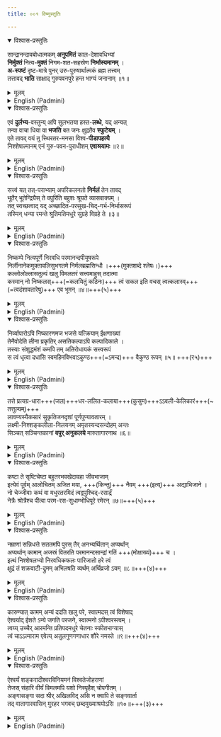 ```yaml
---
title: ००१ विष्णुस्तुतिः

---
```

<div class="audioEmbed"  caption="सीतालक्ष्मी-वाचनम्" src="https://archive.org/download/nArAyaNIyam-shlokawise-audio/001/001_01.mp3"></div>

<details open><summary>विश्वास-प्रस्तुतिः</summary>

सान्द्रानन्दावबोधात्मकम् **अनुपमितं** काल-देशावधिभ्यां  
**निर्मुक्तं** नित्य-**मुक्तं** निगम-शत-सहस्रेण **निर्भास्यमानम्** ।  
**अ-स्पष्टं** दृष्ट-मात्रे पुनर् उरु-पुरुषार्थात्मकं ब्रह्म तत्त्वम्  
तत्तावद् **भाति** साक्षाद् गुरुपवनपुरे हन्त भाग्यं जनानाम् ॥१॥  
</details>
<details><summary>मूलम्</summary>

सान्द्रानन्दावबोधात्मकमनुपमितं कालदेशावधिभ्यां  
निर्मुक्तं नित्यमुक्तं निगमशतसहस्रेण निर्भास्यमानम् ।  
अस्पष्टं दृष्टमात्रे पुनरुरुपुरुषार्थात्मकं ब्रह्मतत्त्वं  
तत्तावद्भाति साक्षाद्गुरुपवनपुरे हन्त भाग्यं जनानाम् ॥ १-१॥
</details>



<details ><summary>English (Padmini)</summary>

It is the greatest good fortune of mankind in this Kali Yuga that the eternal truth which grants us salvation manifests itself as Lord Krishna in the holy shrine of Guruvayoor to bless all true devotees. This embodiment of eternal spiritual bliss is beyond any comparison and transcends all limits of time and space. This eternal truth is free of all illusion and is all-pervading, being the root cause of the entire universe. Even the Vedas cannot fully comprehend or describe it but it can be attained through singleminded devotion by the true Bhakthas of Lord Krishna.

</details>

<div class="audioEmbed"  caption="सीतालक्ष्मी-वाचनम्" src="https://archive.org/download/nArAyaNIyam-shlokawise-audio/001/001_02.mp3"></div>

<details open><summary>विश्वास-प्रस्तुतिः</summary>

एवं **दुर्लभ्य**-वस्तुन्य् अपि सुलभतया हस्त-**लब्धे**, यद् अन्यत्  
तन्वा वाचा धिया वा **भजति** बत जनः क्षुद्रतैव **स्फुटेयम्** ।  
एते तावद् वयं तु स्थिरतर-मनसा विश्व-**पीडापहत्यै**  
निश्शेषात्मानम् एनं गुरु-पवन-पुराधीशम् **एवाश्रयामः** ॥२॥  
</details>
<details><summary>मूलम्</summary>

एवं दुर्लभ्यवस्तुन्यपि सुलभतया हस्तलब्धे यदन्यत्  
तन्वा वाचा धिया वा भजति बत जनः क्षुद्रतैव स्फुटेयम् ।  
एते तावद्वयं तु स्थिरतरमनसा विश्वपीडापहत्यै  
निश्शेषात्मानमेनं गुरुपवनपुराधीशमेवाश्रयामः ॥ १-२॥
</details>



<details ><summary>English (Padmini)</summary>

Although such an easy access to eternal salvation has been offered to mankind on a silver platter in the form of Lord Krishna at Guruvayoor, common mortals, due to their inherent lowly nature, overlook the eternal benefits of this and go in pursuit of worldly pleasures. May we all realize our folly and serve Him with complete faith as He alone can alleviate all our sorrows.

</details>

<div class="audioEmbed"  caption="सीतालक्ष्मी-वाचनम्" src="https://archive.org/download/nArAyaNIyam-shlokawise-audio/001/001_03.mp3"></div>

<details open><summary>विश्वास-प्रस्तुतिः</summary>

सत्त्वं यत् तत्-पराभ्याम् अपरिकलनतो **निर्मलं** तेन तावद्  
भूतैर् भूतेन्द्रियैस् ते वपुरिति बहुशः श्रूयते व्यासवाक्यम् ।  
तत् स्वच्छत्वाद् यद् अच्छादित-परसुख-चिद्-गर्भ-निर्भासरूपं  
तस्मिन् धन्या रमन्ते श्रुतिमतिमधुरे सुग्रहे विग्रहे ते ॥३॥  
</details>
<details><summary>मूलम्</summary>

सत्त्वं यत्तत्पुराभ्यामपरिकलनतो निर्मलं तेन तावद्-  
भूतैर्भूतेन्द्रियैस्ते वपुरिति बहुशः श्रूयते व्यासवाक्यम् ।  
तत्स्वच्छत्वाद्यदच्छादितपरसुखचिद्गर्भनिर्भासरूपं  
तस्मिन् धन्या रमन्ते श्रुतिमतिमधुरे सुग्रहे विग्रहे ते ॥ १-३॥
</details>



<details ><summary>English (Padmini)</summary>

The great sage Vyaasa has identified Thy form as Suddha Sathva, unsullied by the evil and impure qualities of Rajas and Tamas. Contemplation of this pure divine form of Lord Krishna will lead us to ultimate bliss and wisdom.

</details>

<div class="audioEmbed"  caption="सीतालक्ष्मी-वाचनम्" src="https://archive.org/download/nArAyaNIyam-shlokawise-audio/001/001_04.mp3"></div>

<details open><summary>विश्वास-प्रस्तुतिः</summary>

निष्कम्पे नित्यपूर्णे निरवधि परमानन्दपीयूषरूपे  
निर्लीनानेकमुक्तावलिसुभगतमे निर्मलब्रह्मसिन्धौ ।+++(मुक्तशब्दे श्लेषः।)+++  
कल्लोलोल्लासतुल्यं खलु विमलतरं सत्त्वमाहुस् तदात्मा  
कस्मान् नो निष्कलस्+++(=कलयितुं कठिनः)+++ त्वं सकल इति वचस् त्वत्कलास्व्+++(=त्वदंशावतारेषु)+++ एव भूमन् ॥४॥+++(५)+++  
</details>
<details><summary>मूलम्</summary>

निष्कम्पे नित्यपूर्णे निरवधि परमानन्दपीयूषरूपे  
निर्लीनानेकमुक्तावलिसुभगतमे निर्मलब्रह्मसिन्धौ ।  
कल्लोलोल्लासतुल्यं खलु विमलतरं सत्त्वमाहुस्तदात्मा  
कस्मान्नो निष्कलस्त्वं सकल इति वचस्त्वत्कलास्वेव भूमन् ॥ १-४॥
</details>



<details ><summary>English (Padmini)</summary>

Oh Lord Krishna ! This unchanging form of Suddha Sathva embodied in Thee, transcending time and space, is the ocean of nectar giving supreme happiness to all true devotees, encompassing all the liberated souls embedded like pure pearls in the waves of this ocean. Hence this incarnation of Thine as Lord Krishna can be called the only complete one, as compared to other revelations of Thy divine form.

</details>

<div class="audioEmbed"  caption="सीतालक्ष्मी-वाचनम्" src="https://archive.org/download/nArAyaNIyam-shlokawise-audio/001/001_05.mp3"></div>

<details open><summary>विश्वास-प्रस्तुतिः</summary>

निर्व्यापारोऽपि निष्कारणमज भजसे यत्क्रियाम् ईक्षणाख्यां  
तेनैवोदेति लीना प्रकृतिर् असतिकल्पाऽपि कल्पादिकाले ।  
तस्याः संशुद्धमंशं कमपि तम् अतिरोधायकं सत्त्वरूपं  
स त्वं धृत्वा दधासि स्वमहिमविभवाऽकुण्ठ+++(=ऽमन्द)+++ वैकुण्ठ रूपम् ॥५॥ +++(र५)+++  
</details>
<details><summary>मूलम्</summary>

निर्व्यापारोऽपि निष्कारणमज भजसे यत्क्रियामीक्षणाख्यां  
तेनैवोदेति लीना प्रकृतिरसतिकल्पाऽपि कल्पादिकाले ।  
तस्याः संशुद्धमंशं कमपि तमतिरोधायकं सत्त्वरूपं  
स त्वं धृत्वा दधासि स्वमहिमविभवाकुण्ठ वैकुण्ठरूपम् ॥ १-५॥
</details>



<details ><summary>English (Padmini)</summary>

Even without any action or reason, Thy glance alone can activate Maya at the beginning of a new kalpa or cycle of creation, spontaneously. Thus, the divine form of the Lord of Vaikunta manifests itself as Maya or Prakruthi without its glory or purity being diminished or tarnished in any way.

</details>

<div class="audioEmbed"  caption="सीतालक्ष्मी-वाचनम्" src="https://archive.org/download/nArAyaNIyam-shlokawise-audio/001/001_06.mp3"></div>

<details open><summary>विश्वास-प्रस्तुतिः</summary>

तत्ते प्रत्यग्र-धारा+++(जल)+++धर-ललित-कलाया+++(कुसुम)+++ऽऽवली-केलिकारं+++(\~ तत्तुल्यम्)+++  
लावण्यस्यैकसारं सुकृतिजनदृशां पूर्णपुण्यावतारम् ।  
लक्ष्मी-निश्शङ्कलीला-निलयनम् अमृतस्यन्दसन्दोहम् अन्तः  
सिञ्चत् सञ्चिन्तकानां **वपुर् अनुकलये** मारुतागारनाथ ॥६॥  
</details>
<details><summary>मूलम्</summary>

तत्ते प्रत्यग्रधाराधरललितकलायावलीकेलिकारं  
लावण्यस्यैकसारं सुकृतिजनदृशां पूर्णपुण्यावतारम् ।  
लक्ष्मीनिश्शङ्कलीलानिलयनममृतस्यन्दसन्दोहमन्तः  
सिञ्चत्सञ्चिन्तकानां वपुरनुकलये मारुतागारनाथ ॥ १-६॥
</details>



<details ><summary>English (Padmini)</summary>

Oh Guruvayurappa ! I meditate on Thy divine form which is more beautiful than the dark rain clouds and the blue Kalaya flowers, where Goddess Lakshmi plays uninhibitedly, which being the abode of beauty, is the ultimate sanctuary of all true devotees, drowning their hearts in the nectar of supreme bliss.

</details>

<div class="audioEmbed"  caption="सीतालक्ष्मी-वाचनम्" src="https://archive.org/download/nArAyaNIyam-shlokawise-audio/001/001_07.mp3"></div>

<details open><summary>विश्वास-प्रस्तुतिः</summary>

कष्टा ते सृष्टिचेष्टा बहुतरभवखेदावहा जीवभाजाम्  
इत्येवं पूर्वम् आलोचितम् अजित मया, +++(किन्तु)+++ नैवम् +++(इत्य्)+++ अद्याभिजाने ।  
नो चेज्जीवाः कथं वा मधुरतरमिदं त्वद्वपुश्चिद्-रसार्द्रं  
नेत्रैः श्रोत्रैश्च पीत्वा परम-रस-सुधाम्भोधिपूरे रमेरन् ॥७॥+++(५)+++  
</details>
<details><summary>मूलम्</summary>

कष्टा ते सृष्टिचेष्टा बहुतरभवखेदावहा जीवभाजा-  
मित्येवं पूर्वमालोचितमजित मया नैवमद्याभिजाने ।  
नो चेज्जीवाः कथं वा मधुरतरमिदं त्वद्वपुश्चिद्रसार्द्रं  
नेत्रैः श्रोत्रैश्च पीत्वा परमरससुधाम्भोधिपूरे रमेरन् ॥ १-७॥
</details>



<details ><summary>English (Padmini)</summary>

Oh Supreme One ! Earlier, in my ignorance, I had thought that Thy creation was sheer misery to mankind entangling all of us in the cycle of births and deaths; but now I realise how wrong I was. But for this divine miracle of creation, how could our souls be liberated without our eyes and ears drinking the nectar of supreme bliss in a fully conscious state?

</details>

<div class="audioEmbed"  caption="सीतालक्ष्मी-वाचनम्" src="https://archive.org/download/nArAyaNIyam-shlokawise-audio/001/001_08.mp3"></div>

<details open><summary>विश्वास-प्रस्तुतिः</summary>

नम्राणां सन्निधत्ते सततमपि पुरस् तैर् अनभ्यर्थितान् अप्यर्थान्  
अप्यर्थान् कामान् अजस्रं वितरति परमानन्दसान्द्रां गतिं +++(मोक्षाख्यं)+++ च ।  
इत्थं निश्शेषलभ्यो निरवधिकफलः पारिजातो हरे त्वं  
क्षुद्रं तं शक्रवाटी-द्रुमम् अभिलषति व्यर्थम् अर्थिव्रजो ऽयम् ॥८॥+++(४)+++  
</details>
<details><summary>मूलम्</summary>

नम्राणां सन्निधत्ते सततमपि पुरस्तैरनभ्यार्थितान-  
प्यर्थान् कामानजस्रं वितरति परमानन्दसान्द्रां गतिं च ।  
इत्थं निश्शेषलभ्यो निरवधिकफलः पारिजातो हरे त्वं  
क्षुद्रं तं शक्रवाटीद्रुममभिलषति व्यर्थमर्थिव्रजोऽयम् ॥ १-८॥
</details>



<details ><summary>English (Padmini)</summary>

Oh Hari ! Thou art ready to shower on us all that we desire and even more by granting liberation to our wretched souls. But due to our total ignorance of this ultimate bliss, we pursue worldly belongings and sensual pleasures. Men long for the Parijata tree in Indra's garden when the Kalpaka Vriksha in the form of Lord Krishna is waiting to grant them salvation.

</details>

<div class="audioEmbed"  caption="सीतालक्ष्मी-वाचनम्" src="https://archive.org/download/nArAyaNIyam-shlokawise-audio/001/001_09.mp3"></div>

<details open><summary>विश्वास-प्रस्तुतिः</summary>

कारुण्यात् कामम् अन्यं ददति खलु परे, स्वात्मदस् त्वं विशेषाद्  
ऐश्वर्याद् ईशते ऽन्ये जगति परजने, स्वात्मनो ऽपीश्वरस्त्वम् ।  
त्वय्य् उच्चैर् आरमन्ति प्रतिपदमधुरे चेतनाः स्फीतभाग्यास्  
त्वं चाऽऽत्माराम एवेत्य् अतुलगुणगणाधार शौरे नमस्ते ॥९॥+++(४)+++  
</details>
<details><summary>मूलम्</summary>

कारुण्यात्काममन्यं ददति खलु परे स्वात्मदस्त्वं विशेषा-  
दैश्वर्यादीशतेऽन्ये जगति परजने स्वात्मनोऽपीश्वरस्त्वम् ।  
त्वय्युच्चैरारमन्ति प्रतिपदमधुरे चेतनाः स्फीतभाग्यास्-  
त्वं चात्माराम एवेत्यतुलगुणगणाधार शौरे नमस्ते ॥ १-९॥
</details>



<details ><summary>English (Padmini)</summary>

Oh Souri ! Thou art omnipotent and the embodiment of all virtue and hence Thou hath the unique power to grant supreme bliss to Thy devotees instead of only desired objects, in contrast to other gods. Those who realise this truth are blessed at every step they take towards Thee. Oh Lord Krishna! I pray to Thee for such a blessing.

</details>

<div class="audioEmbed"  caption="सीतालक्ष्मी-वाचनम्" src="https://archive.org/download/nArAyaNIyam-shlokawise-audio/001/001_10.mp3"></div>

<details open><summary>विश्वास-प्रस्तुतिः</summary>

ऐश्वर्यं शङ्करादीश्वरविनियमनं विश्वतेजोहराणां  
तेजस् संहारि वीर्यं विमलमपि यशो निस्पृहैश् चोपगीतम् ।  
अङ्गासङ्गा सदा श्रीर् अखिलविद् असि न क्वापि ते सङ्गवार्ता  
तद् वातागारवासिन् मुरहर भगवच् छब्दमुख्याश्रयोऽसि ॥१०॥+++(३)+++   
</details>
<details><summary>मूलम्</summary>

ऐश्वर्यं शङ्करादीश्वरविनियमनं विश्वतेजोहराणां  
तेजस्संहारि वीर्यं विमलमपि यशो निस्पृहैश्चोपगीतम् ।  
अङ्गासङ्गा सदा श्रीरखिलविदसि न क्वापि ते सङ्गवार्ता  
तद्वातागारवासिन् मुरहर भगवच्छब्दमुख्याश्रयोऽसि ॥ १-१०॥
</details>

<details ><summary>English (Padmini)</summary>

Oh Lord Murari ! Thou art the embodiment of all the six divine qualities of greatness viz., Sri (prosperity), Jnana (knowledge), Vairagya (detachment), Aishwarya (lordliness), Veerya (valour) and Yashas (fame) and hence the word Bhagavath is the most befitting attribution to Thee, who art the resident of the Guruvayur temple.

</details>


